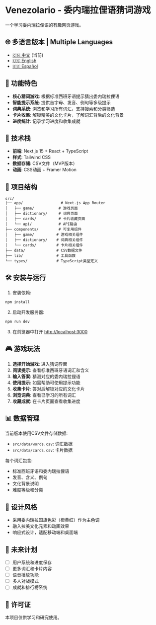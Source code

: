 # Venezolario - 委内瑞拉俚语猜词游戏

一个学习委内瑞拉俚语的有趣网页游戏。

## 🌐 多语言版本 | Multiple Languages

- [🇨🇳 中文](README.md) (当前)
- [🇺🇸 English](README_EN.md)
- [🇪🇸 Español](README_ES.md)

## 🎯 功能特色

- **核心猜词游戏**: 根据标准西班牙语提示猜出委内瑞拉俚语
- **智能提示系统**: 提供首字母、发音、例句等多级提示
- **词典系统**: 浏览和学习所有词汇，支持搜索和分类筛选
- **卡片收集**: 解锁精美的文化卡片，了解词汇背后的文化背景
- **进度统计**: 记录学习进度和收集成就

## 🚀 技术栈

- **前端**: Next.js 15 + React + TypeScript
- **样式**: Tailwind CSS
- **数据存储**: CSV文件（MVP版本）
- **动画**: CSS动画 + Framer Motion

## 📁 项目结构

```
src/
├── app/                 # Next.js App Router
│   ├── game/           # 游戏页面
│   ├── dictionary/     # 词典页面
│   ├── cards/          # 卡片收藏页面
│   └── api/            # API路由
├── components/         # 可复用组件
│   ├── game/          # 游戏相关组件
│   ├── dictionary/    # 词典相关组件
│   └── cards/         # 卡片相关组件
├── data/              # CSV数据文件
├── lib/               # 工具函数
└── types/             # TypeScript类型定义
```

## 🛠️ 安装与运行

1. 安装依赖:
```bash
npm install
```

2. 启动开发服务器:
```bash
npm run dev
```

3. 在浏览器中打开 [http://localhost:3000](http://localhost:3000)

## 🎮 游戏玩法

1. **选择开始游戏**: 进入猜词界面
2. **阅读提示**: 查看标准西班牙语词汇和含义
3. **输入答案**: 猜测对应的委内瑞拉俚语
4. **使用提示**: 如需帮助可使用提示功能
5. **收集卡片**: 答对后解锁对应的文化卡片
6. **浏览词典**: 查看已学习的所有词汇
7. **收藏成就**: 在卡片页面查看收集进度

## 📊 数据管理

当前版本使用CSV文件存储数据:
- `src/data/words.csv`: 词汇数据
- `src/data/cards.csv`: 卡片数据

每个词汇包含:
- 标准西班牙语和委内瑞拉俚语
- 发音、含义、例句
- 文化背景说明
- 难度等级和分类

## 🎨 设计风格

- 采用委内瑞拉国旗色彩（橙黄红）作为主色调
- 融入拉美文化元素和动画效果
- 响应式设计，适配移动端和桌面端

## 🚧 未来计划

- [ ] 用户系统和进度保存
- [ ] 更多词汇和卡片内容
- [ ] 语音播放功能
- [ ] 多人对战模式
- [ ] 成就和排行榜系统

## 📝 许可证

本项目仅供学习和研究使用。